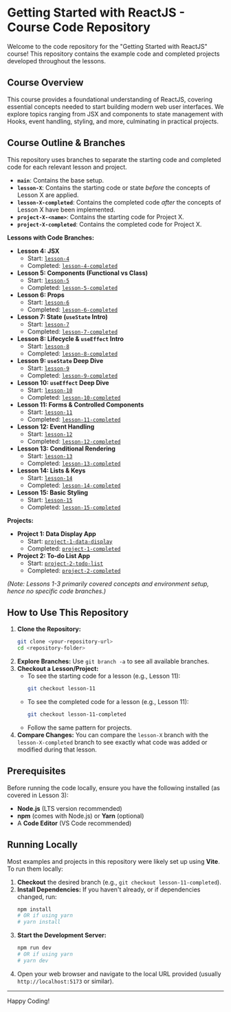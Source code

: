 # Getting Started with ReactJS - Course Code Repository

Welcome to the code repository for the "Getting Started with ReactJS" course! This repository contains the example code and completed projects developed throughout the lessons.

## Course Overview

This course provides a foundational understanding of ReactJS, covering essential concepts needed to start building modern web user interfaces. We explore topics ranging from JSX and components to state management with Hooks, event handling, styling, and more, culminating in practical projects.

## Course Outline & Branches

This repository uses branches to separate the starting code and completed code for each relevant lesson and project.

- **`main`**: Contains the base setup.
- **`lesson-X`**: Contains the starting code or state _before_ the concepts of Lesson X are applied.
- **`lesson-X-completed`**: Contains the completed code _after_ the concepts of Lesson X have been implemented.
- **`project-X-<name>`**: Contains the starting code for Project X.
- **`project-X-completed`**: Contains the completed code for Project X.

**Lessons with Code Branches:**

- **Lesson 4: JSX**
  - Start: [`lesson-4`](../../tree/lesson-4)
  - Completed: [`lesson-4-completed`](../../tree/lesson-4-completed)
- **Lesson 5: Components (Functional vs Class)**
  - Start: [`lesson-5`](../../tree/lesson-5)
  - Completed: [`lesson-5-completed`](../../tree/lesson-5-completed)
- **Lesson 6: Props**
  - Start: [`lesson-6`](../../tree/lesson-6)
  - Completed: [`lesson-6-completed`](../../tree/lesson-6-completed)
- **Lesson 7: State (`useState` Intro)**
  - Start: [`lesson-7`](../../tree/lesson-7)
  - Completed: [`lesson-7-completed`](../../tree/lesson-7-completed)
- **Lesson 8: Lifecycle & `useEffect` Intro**
  - Start: [`lesson-8`](../../tree/lesson-8)
  - Completed: [`lesson-8-completed`](../../tree/lesson-8-completed)
- **Lesson 9: `useState` Deep Dive**
  - Start: [`lesson-9`](../../tree/lesson-9)
  - Completed: [`lesson-9-completed`](../../tree/lesson-9-completed)
- **Lesson 10: `useEffect` Deep Dive**
  - Start: [`lesson-10`](../../tree/lesson-10)
  - Completed: [`lesson-10-completed`](../../tree/lesson-10-completed)
- **Lesson 11: Forms & Controlled Components**
  - Start: [`lesson-11`](../../tree/lesson-11)
  - Completed: [`lesson-11-completed`](../../tree/lesson-11-completed)
- **Lesson 12: Event Handling**
  - Start: [`lesson-12`](../../tree/lesson-12)
  - Completed: [`lesson-12-completed`](../../tree/lesson-12-completed)
- **Lesson 13: Conditional Rendering**
  - Start: [`lesson-13`](../../tree/lesson-13)
  - Completed: [`lesson-13-completed`](../../tree/lesson-13-completed)
- **Lesson 14: Lists & Keys**
  - Start: [`lesson-14`](../../tree/lesson-14)
  - Completed: [`lesson-14-completed`](../../tree/lesson-14-completed)
- **Lesson 15: Basic Styling**
  - Start: [`lesson-15`](../../tree/lesson-15)
  - Completed: [`lesson-15-completed`](../../tree/lesson-15-completed)

**Projects:**

- **Project 1: Data Display App**
  - Start: [`project-1-data-display`](../../tree/project-1-data-display)
  - Completed: [`project-1-completed`](../../tree/project-1-completed)
- **Project 2: To-do List App**
  - Start: [`project-2-todo-list`](../../tree/project-2-todo-list)
  - Completed: [`project-2-completed`](../../tree/project-2-completed)

_(Note: Lessons 1-3 primarily covered concepts and environment setup, hence no specific code branches.)_

## How to Use This Repository

1.  **Clone the Repository:**
    ```bash
    git clone <your-repository-url>
    cd <repository-folder>
    ```
2.  **Explore Branches:** Use `git branch -a` to see all available branches.
3.  **Checkout a Lesson/Project:**
    - To see the starting code for a lesson (e.g., Lesson 11):
      ```bash
      git checkout lesson-11
      ```
    - To see the completed code for a lesson (e.g., Lesson 11):
      ```bash
      git checkout lesson-11-completed
      ```
    - Follow the same pattern for projects.
4.  **Compare Changes:** You can compare the `lesson-X` branch with the `lesson-X-completed` branch to see exactly what code was added or modified during that lesson.

## Prerequisites

Before running the code locally, ensure you have the following installed (as covered in Lesson 3):

- **Node.js** (LTS version recommended)
- **npm** (comes with Node.js) or **Yarn** (optional)
- A **Code Editor** (VS Code recommended)

## Running Locally

Most examples and projects in this repository were likely set up using **Vite**. To run them locally:

1.  **Checkout** the desired branch (e.g., `git checkout lesson-11-completed`).
2.  **Install Dependencies:** If you haven't already, or if dependencies changed, run:
    ```bash
    npm install
    # OR if using yarn
    # yarn install
    ```
3.  **Start the Development Server:**
    ```bash
    npm run dev
    # OR if using yarn
    # yarn dev
    ```
4.  Open your web browser and navigate to the local URL provided (usually `http://localhost:5173` or similar).

---

Happy Coding!
